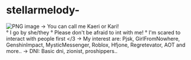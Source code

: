# stellarmelody-
  ![PNG image](https://github.com/stellarmelody/stellarmelody-/assets/123318172/7f1f720c-d7db-48d6-b109-0a4235ef1fdd) 
→ You can call me Kaeri or Kari!  
° I go by she/they °
Please don't be afraid to int
with me! ° I'm scared to interact with people first </3 
→ My interest are: Pjsk, GirlFromNowhere,  GenshinImpact, MysticMessenger, Roblox, Hfjone, Regretevator, AOT and more.. 
→ DNI: Basic dni, zionist, proshippers..

